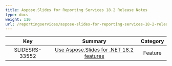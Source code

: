 ```yaml
---
title: Aspose.Slides for Reporting Services 18.2 Release Notes
type: docs
weight: 110
url: /reportingservices/aspose-slides-for-reporting-services-18-2-release-notes/
---
```


|**Key** |**Summary** |**Category** |
| :-: | :-: | :-: |
|SLIDESRS-33552|[Use Aspose.Slides for .NET 18.2 features](https://docs.aspose.com/display/slidesnet/Aspose.Slides+for+.NET+18.2+Release+Notes)|Feature|

